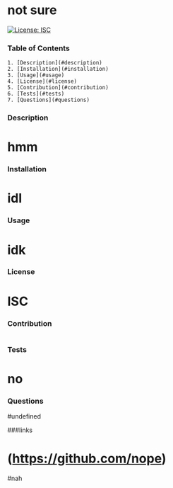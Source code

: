 # not sure

  [![License: ISC](https://img.shields.io/badge/License-ISC-yellow.svg)](https://opensource.org/licenses/ISC)
  
  ### Table of Contents
    1. [Description](#description)
    2. [Installation](#installation)
    3. [Usage](#usage)
    4. [License](#license)
    5. [Contribution](#contribution)
    6. [Tests](#tests)
    7. [Questions](#questions)
  
### Description
# hmm

### Installation
# idl

### Usage
# idk

### License
# ISC

### Contribution
# 

### Tests
# no

### Questions
#undefined

###links
# (https://github.com/nope)
#nah
